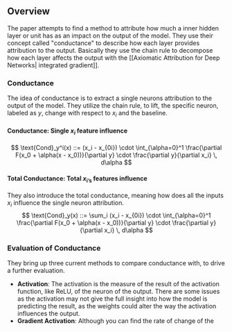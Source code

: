 ## Overview
The paper attempts to find a method to attribute how much a inner hidden layer or unit has as an impact on the output of the model. They use their concept called "conductance" to describe how each layer provides attribution to the output. Basically they use the chain rule to decompose how each layer affects the output with the [[Axiomatic Attribution for Deep Networks| integrated gradient]]. 

### Conductance

The idea of conductance is to extract a single neurons attribution to the output of the model. They utilize the chain rule, to lift, the specific neuron, labeled as $y$, change with respect to $x_i$ and the baseline. 

#### Conductance: Single $x_i$ feature influence
$$
\text{Cond}_y^i(x) ::= (x_i - x_{0i}) \cdot \int_{\alpha=0}^1 \frac{\partial F(x_0 + \alpha(x - x_0))}{\partial y} \cdot \frac{\partial y}{\partial x_i} \, d\alpha
$$
#### Total Conductance: Total $x_{\text{i's}}$  features influence
They also introduce the total conductance, meaning how does all the inputs $x_i$ influence the single neuron attribution.
$$
\text{Cond}_y(x) ::= \sum_i (x_i - x_{0i}) \cdot \int_{\alpha=0}^1 \frac{\partial F(x_0 + \alpha(x - x_0))}{\partial y} \cdot \frac{\partial y}{\partial x_i} \, d\alpha
$$
### Evaluation of Conductance
They bring up three current methods to compare conductance with, to drive a further evaluation. 

* **Activation**: The activation is the measure of the result of the activation function, like ReLU, of the neuron of the output. There are some issues as the activation may not give the full insight into how the model is predicting the result, as the weights could alter the way the activation influences the output.
* **Gradient Activation**: Although you can find the rate of change of the 